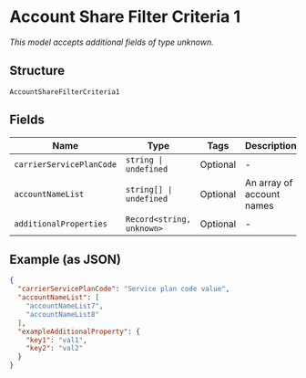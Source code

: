 
# Account Share Filter Criteria 1

*This model accepts additional fields of type unknown.*

## Structure

`AccountShareFilterCriteria1`

## Fields

| Name | Type | Tags | Description |
|  --- | --- | --- | --- |
| `carrierServicePlanCode` | `string \| undefined` | Optional | - |
| `accountNameList` | `string[] \| undefined` | Optional | An array of account names |
| `additionalProperties` | `Record<string, unknown>` | Optional | - |

## Example (as JSON)

```json
{
  "carrierServicePlanCode": "Service plan code value",
  "accountNameList": [
    "accountNameList7",
    "accountNameList8"
  ],
  "exampleAdditionalProperty": {
    "key1": "val1",
    "key2": "val2"
  }
}
```

